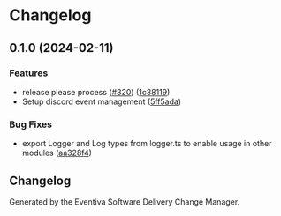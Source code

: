 # Changelog

## 0.1.0 (2024-02-11)


### Features

* release please process ([#320](https://github.com/eventiva/eventiva/issues/320)) ([1c38119](https://github.com/eventiva/eventiva/commit/1c381194c332e6142c3ccfcda630fcea494efb4b))
* Setup discord event management ([5ff5ada](https://github.com/eventiva/eventiva/commit/5ff5ada0ea65eaff1fe83e6478ba29a627ff6513))


### Bug Fixes

* export Logger and Log types from logger.ts to enable usage in other modules ([aa328f4](https://github.com/eventiva/eventiva/commit/aa328f4b60b80caa714fd404371e6bd51742a37b))

## Changelog

Generated by the Eventiva Software Delivery Change Manager.
